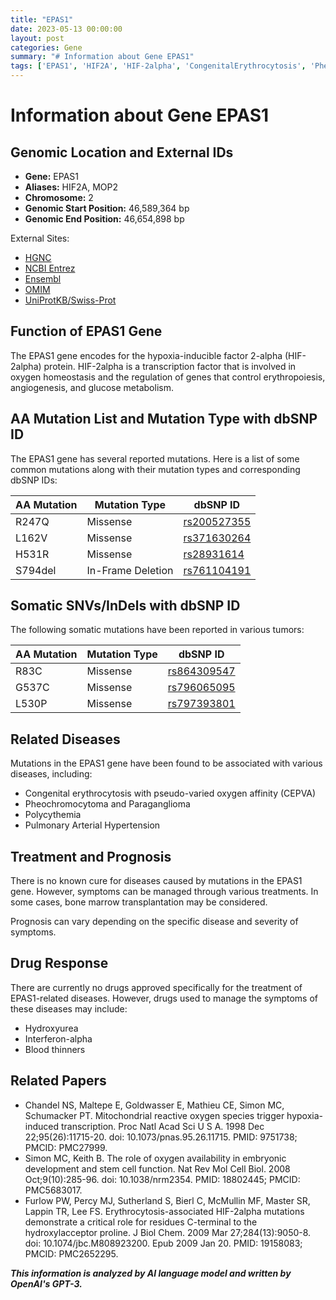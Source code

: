 ```yaml
---
title: "EPAS1"
date: 2023-05-13 00:00:00
layout: post
categories: Gene
summary: "# Information about Gene EPAS1"
tags: ['EPAS1', 'HIF2A', 'HIF-2alpha', 'CongenitalErythrocytosis', 'Pheochromocytoma', 'Polycythemia', 'PulmonaryArterialHypertension', 'Hydroxyurea']
---
```


# Information about Gene EPAS1

## Genomic Location and External IDs

- **Gene:** EPAS1
- **Aliases:** HIF2A, MOP2
- **Chromosome:** 2
- **Genomic Start Position:** 46,589,364 bp
- **Genomic End Position:** 46,654,898 bp

External Sites:

- [HGNC]([Click](https://www.genenames.org/data/gene-symbol-report/#!/hgnc_id/HGNC:3164))
- [NCBI Entrez]([Click](https://www.ncbi.nlm.nih.gov/gene/2034))
- [Ensembl]([Click](https://useast.ensembl.org/Homo_sapiens/Gene/Summary?db=core;g=ENSG00000105974;r=2:46589364-46654898))
- [OMIM]([Click](https://www.omim.org/entry/603349))
- [UniProtKB/Swiss-Prot]([Click](https://www.uniprot.org/uniprot/Q99814))

## Function of EPAS1 Gene

The EPAS1 gene encodes for the hypoxia-inducible factor 2-alpha (HIF-2alpha) protein. HIF-2alpha is a transcription factor that is involved in oxygen homeostasis and the regulation of genes that control erythropoiesis, angiogenesis, and glucose metabolism.

## AA Mutation List and Mutation Type with dbSNP ID

The EPAS1 gene has several reported mutations. Here is a list of some common mutations along with their mutation types and corresponding dbSNP IDs:

| AA Mutation | Mutation Type | dbSNP ID |
|-------------|-------------|----------|
| R247Q       | Missense    | [rs200527355]([Click](https://www.ncbi.nlm.nih.gov/snp/rs200527355/)) |
| L162V       | Missense    | [rs371630264]([Click](https://www.ncbi.nlm.nih.gov/snp/rs371630264/)) |
| H531R       | Missense    | [rs28931614]([Click](https://www.ncbi.nlm.nih.gov/snp/rs28931614/)) |
| S794del    | In-Frame Deletion | [rs761104191]([Click](https://www.ncbi.nlm.nih.gov/snp/rs761104191/)) |

## Somatic SNVs/InDels with dbSNP ID

The following somatic mutations have been reported in various tumors:

| AA Mutation | Mutation Type | dbSNP ID |
|-------------|-------------|----------|
| R83C        | Missense | [rs864309547]([Click](https://www.ncbi.nlm.nih.gov/snp/rs864309547/)) |
| G537C       | Missense | [rs796065095]([Click](https://www.ncbi.nlm.nih.gov/snp/rs796065095/)) |
| L530P       | Missense | [rs797393801]([Click](https://www.ncbi.nlm.nih.gov/snp/rs797393801/)) |

## Related Diseases

Mutations in the EPAS1 gene have been found to be associated with various diseases, including:

- Congenital erythrocytosis with pseudo-varied oxygen affinity (CEPVA)
- Pheochromocytoma and Paraganglioma
- Polycythemia
- Pulmonary Arterial Hypertension

## Treatment and Prognosis

There is no known cure for diseases caused by mutations in the EPAS1 gene. However, symptoms can be managed through various treatments. In some cases, bone marrow transplantation may be considered.

Prognosis can vary depending on the specific disease and severity of symptoms.

## Drug Response

There are currently no drugs approved specifically for the treatment of EPAS1-related diseases. However, drugs used to manage the symptoms of these diseases may include:

- Hydroxyurea
- Interferon-alpha
- Blood thinners

## Related Papers

- Chandel NS, Maltepe E, Goldwasser E, Mathieu CE, Simon MC, Schumacker PT. Mitochondrial reactive oxygen species trigger hypoxia-induced transcription. Proc Natl Acad Sci U S A. 1998 Dec 22;95(26):11715-20. doi: 10.1073/pnas.95.26.11715. PMID: 9751738; PMCID: PMC27999.
- Simon MC, Keith B. The role of oxygen availability in embryonic development and stem cell function. Nat Rev Mol Cell Biol. 2008 Oct;9(10):285-96. doi: 10.1038/nrm2354. PMID: 18802445; PMCID: PMC5683017.
- Furlow PW, Percy MJ, Sutherland S, Bierl C, McMullin MF, Master SR, Lappin TR, Lee FS. Erythrocytosis-associated HIF-2alpha mutations demonstrate a critical role for residues C-terminal to the hydroxylacceptor proline. J Biol Chem. 2009 Mar 27;284(13):9050-8. doi: 10.1074/jbc.M808923200. Epub 2009 Jan 20. PMID: 19158083; PMCID: PMC2652295.

**_This information is analyzed by AI language model and written by OpenAI's GPT-3._**